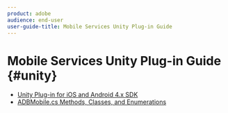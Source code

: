 ```yaml
---
product: adobe
audience: end-user
user-guide-title: Mobile Services Unity Plug-in Guide
---
```


# Mobile Services Unity Plug-in Guide {#unity}

+ [Unity Plug-in for iOS and Android 4.x SDK](get-started.md)
+ [ADBMobile.cs Methods, Classes, and Enumerations](methods.md)
